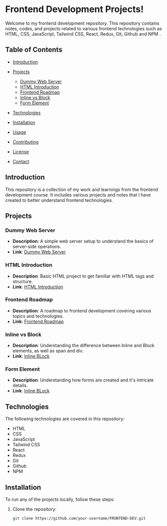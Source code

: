 # Frontend Development Projects!

Welcome to my frontend development repository. This repository contains notes, codes, and projects related to various frontend technologies such as HTML, CSS, JavaScript, Tailwind CSS, React, Redux, Git, Github and NPM .

## Table of Contents
- [Introduction](#introduction)
- [Projects](#projects)
  - [Dummy Web Server](#dummy-web-server)
  - [HTML Introduction](#html-introduction)
  - [Frontend Roadmap](#frontend-roadmap)
  - [Inline vs Block](#inline-vs-block)
  - [Form Element](#form-element)

- [Technologies](#technologies)
- [Installation](#installation)
- [Usage](#usage)
- [Contributing](#contributing)
- [License](#license)
- [Contact](#contact)

## Introduction
This repository is a collection of my work and learnings from the frontend development course. It includes various projects and notes that I have created to better understand frontend technologies.

## Projects
### Dummy Web Server
- **Description**: A simple web server setup to understand the basics of server-side operations.
- **Link**: [Dummy Web Server](link-to-project)

### HTML Introduction
- **Description**: Basic HTML project to get familiar with HTML tags and structure.
- **Link**: [HTML Introduction](https://saikatdhibar-portfolio.netlify.app/)

### Frontend Roadmap
- **Description**: A roadmap to frontend development covering various topics and technologies.
- **Link**: [Frontend Roadmap](https://frontend-roadmap-saiky-111.netlify.app/)

### Inline vs Block
- **Description**: Understanding the difference between Inline and Block elements, as well as span and div.
- **Link**: [Inline BLock](https://dummy-inline-block-saiky-111.netlify.app/)

### Form Element
- **Description**: Understanding how forms are created and it's intricate details.
- **Link**: [Inline BLock](https://form-element.netlify.app/)

## Technologies
The following technologies are covered in this repository:
- HTML
- CSS
- JavaScript
- Tailwind CSS
- React
- Redux
- Git
- Github
- NPM

## Installation
To run any of the projects locally, follow these steps:
1. Clone the repository:
   ```bash
   git clone https://github.com/your-username/FRONTEND-DEV.git
